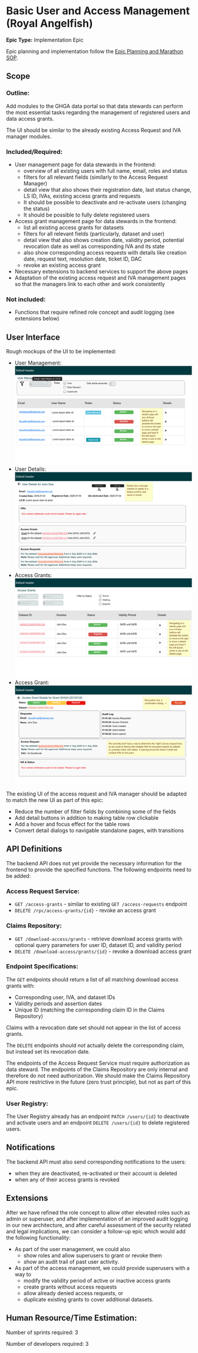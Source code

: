 # Basic User and Access Management (Royal Angelfish)

**Epic Type:** Implementation Epic

Epic planning and implementation follow the
[Epic Planning and Marathon SOP](https://ghga.pages.hzdr.de/internal.ghga.de/main/sops/development/epic_planning/).

## Scope

### Outline:

Add modules to the GHGA data portal so that data stewards can perform the most essential tasks regarding the management of registered users and data access grants.

The UI should be similar to the already existing Access Request and IVA manager modules.

### Included/Required:

- User management page for data stewards in the frontend:
  - overview of all existing users with full name, email, roles and status
  - filters for all relevant fields (similarly to the Access Request Manager)
  - detail view that also shows their registration date, last status change, LS ID,
    IVAs, existing access grants and requests
  - It should be possible to deactivate and re-activate users (changing the status)
  - It should be possible to fully delete registered users
- Access grant management page for data stewards in the frontend:
  - list all existing access grants for datasets
  - filters for all relevant fields (particularly, dataset and user)
  - detail view that also shows creation date, validity period,
    potential revocation date as well as corresponding IVA and its state
  - also show corresponding access requests with details like creation date,
    request text, resolution date, ticket ID, DAC
  - revoke an existing access grant
- Necessary extensions to backend services to support the above pages
- Adaptation of the existing access request and IVA management pages
  so that the managers link to each other and work consistently

### Not included:

- Functions that require refined role concept and audit logging (see extensions below)

## User Interface

Rough mockups of the UI to be implemented:

- User Management: ![User Management](./User_Management.png)
- User Details: ![User Details](./User_Details.png)
- Access Grants: ![Access Grants](./Access_Grants.png)
- Access Grant: ![Access Grant](./Access_Grant.png)

The existing UI of the access request and IVA manager should be adapted to match the new UI as part of this epic:
- Reduce the number of filter fields by combining some of the fields
- Add detail buttons in addition to making table row clickable
- Add a hover and focus effect for the table rows
- Convert detail dialogs to navigable standalone pages, with transitions

## API Definitions

The backend API does not yet provide the necessary information for the frontend to provide the specified functions. The following endpoints need to be added:

### Access Request Service:

- `GET /access-grants` - similar to existing `GET /access-requests` endpoint
- `DELETE /rpc/access-grants/{id}` - revoke an access grant

### Claims Repository:

- `GET /download-access/grants` - retrieve download access grants with optional query parameters for user ID, dataset ID, and validity period
- `DELETE /download-access/grants/{id}` - revoke a download access grant

### Endpoint Specifications:

The `GET` endpoints should return a list of all matching download access grants with:
- Corresponding user, IVA, and dataset IDs
- Validity periods and assertion dates
- Unique ID (matching the corresponding claim ID in the Claims Repository)

Claims with a revocation date set should not appear in the list of access grants.

The `DELETE` endpoints should *not* actually delete the corresponding claim, but instead set its revocation date.

The endpoints of the Access Request Service must require authorization as data steward. The endpoints of the Claims Repository are only internal and therefore do not need authorization. We should make the Claims Repository API more restrictive in the future (zero trust principle), but not as part of this epic.

### User Registry:

The User Registry already has an endpoint `PATCH /users/{id}` to deactivate and activate users and an endpoint `DELETE /users/{id}` to delete registered users.

## Notifications

The backend API must also send corresponding notifications to the users:
- when they are deactivated, re-activated or their account is deleted
- when any of their access grants is revoked

## Extensions

After we have refined the role concept to allow other elevated roles such as admin or superuser, and after implementation of an improved audit logging in our new  architecture, and after careful assessment of the security related and legal implications, we can consider a follow-up epic which would add the following functionality:

- As part of the user management, we could also
  - show roles and allow superusers to grant or revoke them
  - show an audit trail of past user activity.
- As part of the access management, we could provide superusers with a way to
  - modify the validity period of active or inactive access grants
  - create grants without access requests
  - allow already denied access requests, or
  - duplicate existing grants to cover additional datasets.

## Human Resource/Time Estimation:

Number of sprints required: 3

Number of developers required: 3
